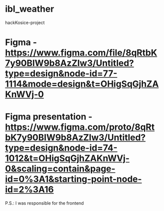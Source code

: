 # ibl_weather
hackKosice-project

# Figma - https://www.figma.com/file/8qRtbK7y90BIW9b8AzZIw3/Untitled?type=design&node-id=77-1114&mode=design&t=OHigSqGjhZAKnWVj-0

# Figma presentation - https://www.figma.com/proto/8qRtbK7y90BIW9b8AzZIw3/Untitled?type=design&node-id=74-1012&t=OHigSqGjhZAKnWVj-0&scaling=contain&page-id=0%3A1&starting-point-node-id=2%3A16

P.S.: I was responsible for the frontend